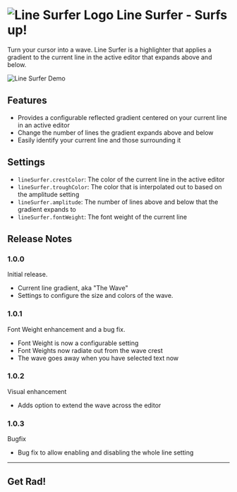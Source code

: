 # ![Line Surfer Logo](images/logo-small.png) Line Surfer - Surfs up! 

Turn your cursor into a wave. Line Surfer is a highlighter that applies a gradient to the current line in the active editor that expands above and below.

![Line Surfer Demo](images/line-surfer-demo.gif)

## Features

- Provides a configurable reflected gradient centered on your current line in an active editor
- Change the number of lines the gradient expands above and below
- Easily identify your current line and those surrounding it

## Settings

* `lineSurfer.crestColor`: The color of the current line in the active editor
* `lineSurfer.troughColor`: The color that is interpolated out to based on the amplitude setting
* `lineSurfer.amplitude`: The number of lines above and below that the gradient expands to
* `lineSurfer.fontWeight`: The font weight of the current line

## Release Notes

### 1.0.0

Initial release.
  
- Current line gradient, aka "The Wave"
- Settings to configure the size and colors of the wave.

### 1.0.1

Font Weight enhancement and a bug fix.
  
- Font Weight is now a configurable setting
- Font Weights now radiate out from the wave crest
- The wave goes away when you have selected text now

### 1.0.2

Visual enhancement
  
- Adds option to extend the wave across the editor

### 1.0.3

Bugfix
  
- Bug fix to allow enabling and disabling the whole line setting

----------------------------------------------------------------------------------------

## **Get Rad!**
